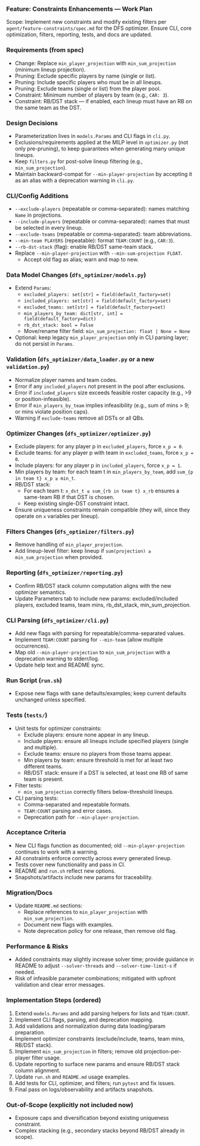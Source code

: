 ### Feature: Constraints Enhancements — Work Plan

Scope: Implement new constraints and modify existing filters per `agent/feature-constraints/spec.md` for the DFS optimizer. Ensure CLI, core optimization, filters, reporting, tests, and docs are updated.

### Requirements (from spec)
- Change: Replace `min_player_projection` with `min_sum_projection` (minimum lineup projection).
- Pruning: Exclude specific players by name (single or list).
- Pruning: Include specific players who must be in all lineups.
- Pruning: Exclude teams (single or list) from the player pool.
- Constraint: Minimum number of players by team (e.g., `CAR: 3`).
- Constraint: RB/DST stack — if enabled, each lineup must have an RB on the same team as the DST.

### Design Decisions
- Parameterization lives in `models.Params` and CLI flags in `cli.py`.
- Exclusions/requirements applied at the MILP level in `optimizer.py` (not only pre-pruning), to keep guarantees when generating many unique lineups.
- Keep `filters.py` for post-solve lineup filtering (e.g., `min_sum_projection`).
- Maintain backward-compat for `--min-player-projection` by accepting it as an alias with a deprecation warning in `cli.py`.

### CLI/Config Additions
- `--exclude-players` (repeatable or comma-separated): names matching `Name` in projections.
- `--include-players` (repeatable or comma-separated): names that must be selected in every lineup.
- `--exclude-teams` (repeatable or comma-separated): team abbreviations.
- `--min-team PLAYERS` (repeatable): format `TEAM:COUNT` (e.g., `CAR:3`).
- `--rb-dst-stack` (flag): enable RB/DST same-team stack.
- Replace `--min-player-projection` with `--min-sum-projection FLOAT`.
  - Accept old flag as alias; warn and map to new.

### Data Model Changes (`dfs_optimizer/models.py`)
- Extend `Params`:
  - `excluded_players: set[str] = field(default_factory=set)`
  - `included_players: set[str] = field(default_factory=set)`
  - `excluded_teams: set[str] = field(default_factory=set)`
  - `min_players_by_team: dict[str, int] = field(default_factory=dict)`
  - `rb_dst_stack: bool = False`
  - Move/rename filter field: `min_sum_projection: float | None = None`
- Optional: keep legacy `min_player_projection` only in CLI parsing layer; do not persist in `Params`.

### Validation (`dfs_optimizer/data_loader.py` or a new `validation.py`)
- Normalize player names and team codes.
- Error if any `included_players` not present in the pool after exclusions.
- Error if `included_players` size exceeds feasible roster capacity (e.g., >9 or position-infeasible).
- Error if `min_players_by_team` implies infeasibility (e.g., sum of mins > 9; or mins violate position caps).
- Warning if `exclude-teams` remove all DSTs or all QBs.

### Optimizer Changes (`dfs_optimizer/optimizer.py`)
- Exclude players: for any player p in `excluded_players`, force `x_p = 0`.
- Exclude teams: for any player p with team in `excluded_teams`, force `x_p = 0`.
- Include players: for any player p in `included_players`, force `x_p = 1`.
- Min players by team: for each team t in `min_players_by_team`, add `sum_{p in team t} x_p ≥ min_t`.
- RB/DST stack:
  - For each team t: `x_dst_t ≤ sum_{rb in team t} x_rb` ensures a same-team RB if that DST is chosen.
  - Keep existing single-DST constraint intact.
- Ensure uniqueness constraints remain compatible (they will, since they operate on `x` variables per lineup).

### Filters Changes (`dfs_optimizer/filters.py`)
- Remove handling of `min_player_projection`.
- Add lineup-level filter: keep lineup if `sum(projection) ≥ min_sum_projection` when provided.

### Reporting (`dfs_optimizer/reporting.py`)
- Confirm RB/DST stack column computation aligns with the new optimizer semantics.
- Update Parameters tab to include new params: excluded/included players, excluded teams, team mins, rb_dst_stack, min_sum_projection.

### CLI Parsing (`dfs_optimizer/cli.py`)
- Add new flags with parsing for repeatable/comma-separated values.
- Implement `TEAM:COUNT` parsing for `--min-team` (allow multiple occurrences).
- Map old `--min-player-projection` to `min_sum_projection` with a deprecation warning to stderr/log.
- Update help text and README sync.

### Run Script (`run.sh`)
- Expose new flags with sane defaults/examples; keep current defaults unchanged unless specified.

### Tests (`tests/`)
- Unit tests for optimizer constraints:
  - Exclude players: ensure none appear in any lineup.
  - Include players: ensure all lineups include specified players (single and multiple).
  - Exclude teams: ensure no players from those teams appear.
  - Min players by team: ensure threshold is met for at least two different teams.
  - RB/DST stack: ensure if a DST is selected, at least one RB of same team is present.
- Filter tests:
  - `min_sum_projection` correctly filters below-threshold lineups.
- CLI parsing tests:
  - Comma-separated and repeatable formats.
  - `TEAM:COUNT` parsing and error cases.
  - Deprecation path for `--min-player-projection`.

### Acceptance Criteria
- New CLI flags function as documented; old `--min-player-projection` continues to work with a warning.
- All constraints enforce correctly across every generated lineup.
- Tests cover new functionality and pass in CI.
- README and `run.sh` reflect new options.
- Snapshots/artifacts include new params for traceability.

### Migration/Docs
- Update `README.md` sections:
  - Replace references to `min_player_projection` with `min_sum_projection`.
  - Document new flags with examples.
  - Note deprecation policy for one release, then remove old flag.

### Performance & Risks
- Added constraints may slightly increase solver time; provide guidance in README to adjust `--solver-threads` and `--solver-time-limit-s` if needed.
- Risk of infeasible parameter combinations; mitigated with upfront validation and clear error messages.

### Implementation Steps (ordered)
1) Extend `models.Params` and add parsing helpers for lists and `TEAM:COUNT`.
2) Implement CLI flags, parsing, and deprecation mapping.
3) Add validations and normalization during data loading/param preparation.
4) Implement optimizer constraints (exclude/include, teams, team mins, RB/DST stack).
5) Implement `min_sum_projection` in filters; remove old projection-per-player filter usage.
6) Update reporting to surface new params and ensure RB/DST stack column alignment.
7) Update `run.sh` and `README.md` usage examples.
8) Add tests for CLI, optimizer, and filters; run `pytest` and fix issues.
9) Final pass on logs/observability and artifacts snapshots.

### Out-of-Scope (explicitly not included now)
- Exposure caps and diversification beyond existing uniqueness constraint.
- Complex stacking (e.g., secondary stacks beyond RB/DST already in scope).


